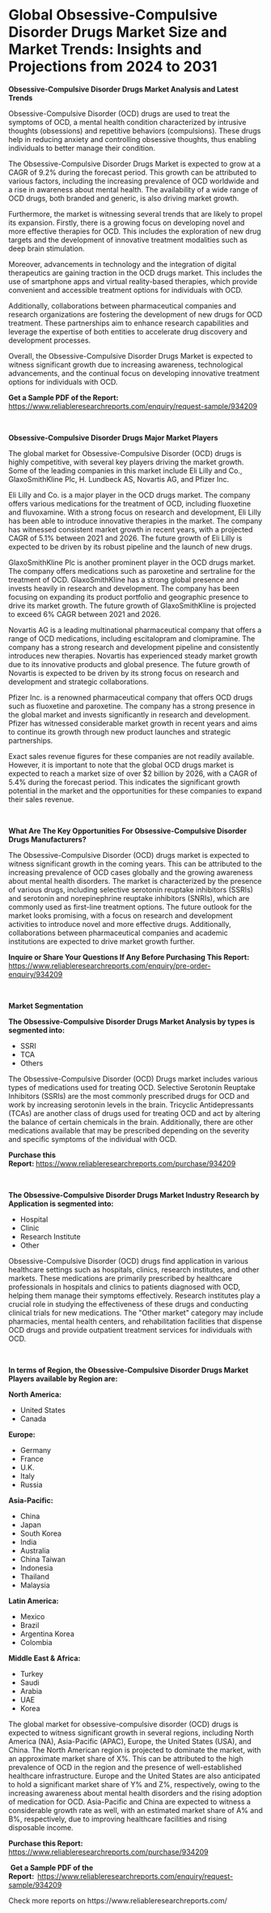 <p><h1>Global Obsessive-Compulsive Disorder Drugs Market Size and Market Trends: Insights and Projections from 2024 to 2031</h1></p><p><strong>Obsessive-Compulsive Disorder Drugs Market Analysis and Latest Trends</strong></p>
<p><p>Obsessive-Compulsive Disorder (OCD) drugs are used to treat the symptoms of OCD, a mental health condition characterized by intrusive thoughts (obsessions) and repetitive behaviors (compulsions). These drugs help in reducing anxiety and controlling obsessive thoughts, thus enabling individuals to better manage their condition.</p><p>The Obsessive-Compulsive Disorder Drugs Market is expected to grow at a CAGR of 9.2% during the forecast period. This growth can be attributed to various factors, including the increasing prevalence of OCD worldwide and a rise in awareness about mental health. The availability of a wide range of OCD drugs, both branded and generic, is also driving market growth.</p><p>Furthermore, the market is witnessing several trends that are likely to propel its expansion. Firstly, there is a growing focus on developing novel and more effective therapies for OCD. This includes the exploration of new drug targets and the development of innovative treatment modalities such as deep brain stimulation.</p><p>Moreover, advancements in technology and the integration of digital therapeutics are gaining traction in the OCD drugs market. This includes the use of smartphone apps and virtual reality-based therapies, which provide convenient and accessible treatment options for individuals with OCD.</p><p>Additionally, collaborations between pharmaceutical companies and research organizations are fostering the development of new drugs for OCD treatment. These partnerships aim to enhance research capabilities and leverage the expertise of both entities to accelerate drug discovery and development processes.</p><p>Overall, the Obsessive-Compulsive Disorder Drugs Market is expected to witness significant growth due to increasing awareness, technological advancements, and the continual focus on developing innovative treatment options for individuals with OCD.</p></p>
<p><strong>Get a Sample PDF of the Report:&nbsp;</strong> <a href="https://www.reliableresearchreports.com/enquiry/request-sample/934209">https://www.reliableresearchreports.com/enquiry/request-sample/934209</a></p>
<p>&nbsp;</p>
<p><strong>Obsessive-Compulsive Disorder Drugs Major Market Players</strong></p>
<p><p>The global market for Obsessive-Compulsive Disorder (OCD) drugs is highly competitive, with several key players driving the market growth. Some of the leading companies in this market include Eli Lilly and Co., GlaxoSmithKline Plc, H. Lundbeck AS, Novartis AG, and Pfizer Inc.</p><p>Eli Lilly and Co. is a major player in the OCD drugs market. The company offers various medications for the treatment of OCD, including fluoxetine and fluvoxamine. With a strong focus on research and development, Eli Lilly has been able to introduce innovative therapies in the market. The company has witnessed consistent market growth in recent years, with a projected CAGR of 5.1% between 2021 and 2026. The future growth of Eli Lilly is expected to be driven by its robust pipeline and the launch of new drugs.</p><p>GlaxoSmithKline Plc is another prominent player in the OCD drugs market. The company offers medications such as paroxetine and sertraline for the treatment of OCD. GlaxoSmithKline has a strong global presence and invests heavily in research and development. The company has been focusing on expanding its product portfolio and geographic presence to drive its market growth. The future growth of GlaxoSmithKline is projected to exceed 6% CAGR between 2021 and 2026.</p><p>Novartis AG is a leading multinational pharmaceutical company that offers a range of OCD medications, including escitalopram and clomipramine. The company has a strong research and development pipeline and consistently introduces new therapies. Novartis has experienced steady market growth due to its innovative products and global presence. The future growth of Novartis is expected to be driven by its strong focus on research and development and strategic collaborations.</p><p>Pfizer Inc. is a renowned pharmaceutical company that offers OCD drugs such as fluoxetine and paroxetine. The company has a strong presence in the global market and invests significantly in research and development. Pfizer has witnessed considerable market growth in recent years and aims to continue its growth through new product launches and strategic partnerships. </p><p>Exact sales revenue figures for these companies are not readily available. However, it is important to note that the global OCD drugs market is expected to reach a market size of over $2 billion by 2026, with a CAGR of 5.4% during the forecast period. This indicates the significant growth potential in the market and the opportunities for these companies to expand their sales revenue.</p></p>
<p>&nbsp;</p>
<p><strong>What Are The Key Opportunities For Obsessive-Compulsive Disorder Drugs Manufacturers?</strong></p>
<p><p>The Obsessive-Compulsive Disorder (OCD) drugs market is expected to witness significant growth in the coming years. This can be attributed to the increasing prevalence of OCD cases globally and the growing awareness about mental health disorders. The market is characterized by the presence of various drugs, including selective serotonin reuptake inhibitors (SSRIs) and serotonin and norepinephrine reuptake inhibitors (SNRIs), which are commonly used as first-line treatment options. The future outlook for the market looks promising, with a focus on research and development activities to introduce novel and more effective drugs. Additionally, collaborations between pharmaceutical companies and academic institutions are expected to drive market growth further.</p></p>
<p><strong>Inquire or Share Your Questions If Any Before Purchasing This Report:</strong> <a href="https://www.reliableresearchreports.com/enquiry/pre-order-enquiry/934209">https://www.reliableresearchreports.com/enquiry/pre-order-enquiry/934209</a></p>
<p>&nbsp;</p>
<p><strong>Market Segmentation</strong></p>
<p><strong>The Obsessive-Compulsive Disorder Drugs Market Analysis by types is segmented into:</strong></p>
<p><ul><li>SSRI</li><li>TCA</li><li>Others</li></ul></p>
<p><p>The Obsessive-Compulsive Disorder (OCD) Drugs market includes various types of medications used for treating OCD. Selective Serotonin Reuptake Inhibitors (SSRIs) are the most commonly prescribed drugs for OCD and work by increasing serotonin levels in the brain. Tricyclic Antidepressants (TCAs) are another class of drugs used for treating OCD and act by altering the balance of certain chemicals in the brain. Additionally, there are other medications available that may be prescribed depending on the severity and specific symptoms of the individual with OCD.</p></p>
<p><strong>Purchase this Report:&nbsp;</strong><a href="https://www.reliableresearchreports.com/purchase/934209">https://www.reliableresearchreports.com/purchase/934209</a></p>
<p>&nbsp;</p>
<p><strong>The Obsessive-Compulsive Disorder Drugs Market Industry Research by Application is segmented into:</strong></p>
<p><ul><li>Hospital</li><li>Clinic</li><li>Research Institute</li><li>Other</li></ul></p>
<p><p>Obsessive-Compulsive Disorder (OCD) drugs find application in various healthcare settings such as hospitals, clinics, research institutes, and other markets. These medications are primarily prescribed by healthcare professionals in hospitals and clinics to patients diagnosed with OCD, helping them manage their symptoms effectively. Research institutes play a crucial role in studying the effectiveness of these drugs and conducting clinical trials for new medications. The "Other market" category may include pharmacies, mental health centers, and rehabilitation facilities that dispense OCD drugs and provide outpatient treatment services for individuals with OCD.</p></p>
<p>&nbsp;</p>
<p><strong>In terms of Region, the Obsessive-Compulsive Disorder Drugs Market Players available by Region are:</strong></p>
<p>
    <p> <strong> North America: </strong>
        <ul>
            <li>United States</li>
            <li>Canada</li>
        </ul>
        </p> 
    <p> <strong> Europe: </strong>
        <ul>
            <li>Germany</li>
            <li>France</li>
            <li>U.K.</li>
            <li>Italy</li>
            <li>Russia</li>
        </ul>
        </p> 
    <p> <strong> Asia-Pacific: </strong>
        <ul>
            <li>China</li>
            <li>Japan</li>
            <li>South Korea</li>
            <li>India</li>
            <li>Australia</li>
            <li>China Taiwan</li>
            <li>Indonesia</li>
            <li>Thailand</li>
            <li>Malaysia</li>
        </ul>
        </p> 
    <p> <strong> Latin America: </strong>
        <ul>
            <li>Mexico</li>
            <li>Brazil</li>
            <li>Argentina Korea</li>
            <li>Colombia</li>
        </ul>
        </p> 
    <p> <strong> Middle East & Africa: </strong>
        <ul>
            <li>Turkey</li>
            <li>Saudi</li>
            <li>Arabia</li>
            <li>UAE</li>
            <li>Korea</li>
        </ul>
    </p>
    </p>
<p><p>The global market for obsessive-compulsive disorder (OCD) drugs is expected to witness significant growth in several regions, including North America (NA), Asia-Pacific (APAC), Europe, the United States (USA), and China. The North American region is projected to dominate the market, with an approximate market share of X%. This can be attributed to the high prevalence of OCD in the region and the presence of well-established healthcare infrastructure. Europe and the United States are also anticipated to hold a significant market share of Y% and Z%, respectively, owing to the increasing awareness about mental health disorders and the rising adoption of medication for OCD. Asia-Pacific and China are expected to witness a considerable growth rate as well, with an estimated market share of A% and B%, respectively, due to improving healthcare facilities and rising disposable income.</p></p>
<p><strong>Purchase this Report: </strong><a href="https://www.reliableresearchreports.com/purchase/934209">https://www.reliableresearchreports.com/purchase/934209</a></p>
<p>&nbsp;<strong>Get a Sample PDF of the Report:&nbsp;&nbsp;</strong><a href="https://www.reliableresearchreports.com/enquiry/request-sample/934209">https://www.reliableresearchreports.com/enquiry/request-sample/934209</a></p>
<p><strong></strong></p>
<p>Check more reports on https://www.reliableresearchreports.com/</p>